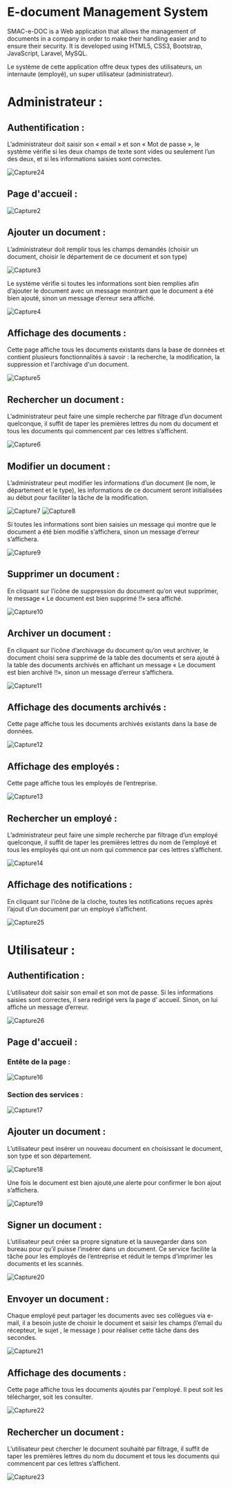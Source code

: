 # E-document Management System

SMAC-e-DOC is a Web application that allows the management of documents in a company in order to make their handling easier and to ensure their security. It is developed using HTML5, CSS3, Bootstrap, JavaScript, Laravel, MySQL.

Le système de cette application offre deux types des utilisateurs, un internaute (employé), un super utilisateur (administrateur).

<h1>Administrateur :</h1>

<h2>Authentification :</h2>

L’administrateur doit saisir son « email » et son « Mot de passe », le système vérifie si les deux champs de texte sont vides ou seulement l’un des deux, et si les informations saisies sont correctes.

![Capture24](https://user-images.githubusercontent.com/78702422/147030602-2d77d207-224e-437f-b4fe-b972d088f8f8.PNG)

<h2>Page d'accueil :</h2>

![Capture2](https://user-images.githubusercontent.com/78702422/147030630-69b9393c-61ff-479b-b84e-08f74f4a625b.PNG)

<h2>Ajouter un document :</h2>

L’administrateur doit remplir tous les champs demandés (choisir un document, choisir le département de ce document et son type)

![Capture3](https://user-images.githubusercontent.com/78702422/147030650-1f37f800-2d78-4f48-b5c0-22a008560dc9.PNG)

Le système vérifie si toutes les informations sont bien remplies afin d’ajouter le document avec un message montrant que le document a été bien ajouté, sinon un message d’erreur sera affiché.

![Capture4](https://user-images.githubusercontent.com/78702422/147030666-c752011b-530e-441b-a6b9-1155154c9edc.PNG)

<h2>Affichage des documents :</h2>

Cette page affiche tous les documents existants dans la base de données et contient plusieurs fonctionnalités à savoir : la recherche, la modification, la suppression et l'archivage d'un document.

![Capture5](https://user-images.githubusercontent.com/78702422/147030685-970b9860-b26d-466f-87df-df5a576a2250.PNG)

<h2>Rechercher un document :</h2>

L’administrateur peut faire une simple recherche par filtrage d’un document quelconque, il suffit de taper les premières lettres du nom du document et tous les documents qui commencent par ces lettres s’affichent.

![Capture6](https://user-images.githubusercontent.com/78702422/147030703-d8475016-5f48-4944-8db5-f0276f259a5f.PNG)

<h2>Modifier un document :</h2>

L’administrateur peut modifier les informations d’un document (le nom, le département et le type), les informations de ce document seront initialisées au début pour faciliter la tâche de la modification. 

![Capture7](https://user-images.githubusercontent.com/78702422/147030730-331d9fcf-b34c-4085-8685-17e11aa34c89.PNG) ![Capture8](https://user-images.githubusercontent.com/78702422/147030764-db5b7d86-c47c-4c53-bac6-497d668d296e.PNG)

Si toutes les informations sont bien saisies un message qui montre que le document a été bien modifié s’affichera, sinon un message d’erreur s’affichera.

![Capture9](https://user-images.githubusercontent.com/78702422/147030883-f2c078d5-6acc-428d-8642-c0f57af90232.PNG)

<h2>Supprimer un document :</h2>

En cliquant sur l’icône de suppression du document qu’on veut supprimer, le message « Le document est bien supprimé !!» sera affiché.

![Capture10](https://user-images.githubusercontent.com/78702422/147030896-8e13eb99-49bd-4621-a420-c7fd3390134c.PNG)

<h2>Archiver un document :</h2>

En cliquant sur l’icône d’archivage du document qu’on veut archiver, le document choisi sera supprimé de la table des documents et sera ajouté à la table des documents archivés en affichant un message « Le document est bien archivé !!», sinon un message d’erreur s’affichera.

![Capture11](https://user-images.githubusercontent.com/78702422/147030909-18dc70df-c73e-4a66-a8a6-fbc8f67e6d60.PNG)

<h2>Affichage des documents archivés :</h2>

Cette page affiche tous les documents archivés existants dans la base de données.

![Capture12](https://user-images.githubusercontent.com/78702422/147030936-886bb6b0-ec69-444f-8691-6e670a98c081.PNG)

<h2>Affichage des employés :</h2>

Cette page affiche tous les employés de l’entreprise.

![Capture13](https://user-images.githubusercontent.com/78702422/147030988-ee26a82d-a6ab-4ee6-8520-86ca30e7f01f.PNG)

<h2>Rechercher un employé :</h2>

L’administrateur peut faire une simple recherche par filtrage d’un employé quelconque, il suffit de taper les premières lettres du nom de l’employé et tous les employés qui ont un nom qui commence par ces lettres s’affichent.

![Capture14](https://user-images.githubusercontent.com/78702422/147031015-2d7d646a-89ec-49aa-b516-d0aee6febf3b.PNG)

<h2>Affichage des notifications :</h2>

En cliquant sur l’icône de la cloche, toutes les notifications reçues après l’ajout d’un document par un employé s’affichent.

![Capture25](https://user-images.githubusercontent.com/78702422/147031039-65a204ea-62fe-4492-a1ab-7540eef34cbb.PNG)


<h1>Utilisateur :</h1>

<h2>Authentification :</h2>

L’utilisateur doit saisir son email et son mot de passe. Si les informations saisies sont correctes, il sera redirigé vers la page d’ accueil. Sinon, on lui affiche un message
d’erreur.

![Capture26](https://user-images.githubusercontent.com/78702422/147031071-697706be-6815-4dd9-b333-7990f335ca0f.PNG)

<h2>Page d'accueil :</h2>

<h3>Entête de la page :</h3>

![Capture16](https://user-images.githubusercontent.com/78702422/147031103-c41aa40c-d33f-4741-ad68-1256c6d057a3.PNG)

<h3>Section des services :</h3>

![Capture17](https://user-images.githubusercontent.com/78702422/147031127-38db4429-df64-452e-ba03-f394a52245d6.PNG)

<h2>Ajouter un document :</h2>

L’utilisateur peut insérer un nouveau document en choisissant le document, son type et son département.

![Capture18](https://user-images.githubusercontent.com/78702422/147031164-c035befb-e1e6-4b84-896c-eff4ddd9469b.PNG)

Une fois le document est bien ajouté,une alerte pour confirmer le bon ajout s’affichera.

![Capture19](https://user-images.githubusercontent.com/78702422/147031180-7f6e9a44-7104-4a4a-873a-a4a3bbac8866.PNG)

<h2>Signer un document :</h2>

L’utilisateur peut créer sa propre signature et la sauvegarder dans son bureau pour qu’il puisse l’insérer dans un document. Ce service facilite la tâche pour les employés de l’entreprise et réduit le temps d’imprimer les documents et les scannés.

![Capture20](https://user-images.githubusercontent.com/78702422/147031192-dfc354e7-068b-4e4a-887c-5b972a8dc84b.PNG)

<h2>Envoyer un document :</h2>

Chaque employé peut partager les documents avec ses collègues via e-mail, il a besoin juste de choisir le document et saisir les champs (l’email du récepteur, le sujet , le message ) pour réaliser cette tâche dans des secondes.

![Capture21](https://user-images.githubusercontent.com/78702422/147031206-66e51a69-703f-4ef2-bfbc-c654f1209605.PNG)

<h2>Affichage des documents :</h2>

Cette page affiche tous les documents ajoutés par l'employé. Il peut soit les télécharger, soit les consulter.

![Capture22](https://user-images.githubusercontent.com/78702422/147031446-5010012a-6c76-4410-aeb8-8ae964b8d864.PNG)

<h2>Rechercher un document :</h2>

L’utilisateur peut chercher le document souhaité par filtrage, il suffit de taper les premières lettres du nom du document et tous les documents qui commencent par ces lettres s’affichent.

![Capture23](https://user-images.githubusercontent.com/78702422/147031474-7c8cec9a-c173-4fe7-84df-e19bff7e1015.PNG)

